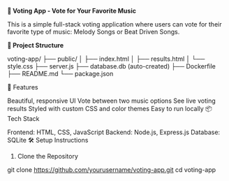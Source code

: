 ****🎵 Voting App - Vote for Your Favorite Music****

This is a simple full-stack voting application where users can vote for their favorite type of music: Melody Songs or Beat Driven Songs.

**📁 Project Structure**

voting-app/
├── public/
│   ├── index.html
│   ├── results.html
│   └── style.css
├── server.js
├── database.db (auto-created)
├── Dockerfile
├── README.md
└── package.json

🚀 Features

Beautiful, responsive UI
Vote between two music options
See live voting results
Styled with custom CSS and color themes
Easy to run locally
📦 Tech Stack

Frontend: HTML, CSS, JavaScript
Backend: Node.js, Express.js
Database: SQLite
🛠️ Setup Instructions

1. Clone the Repository

git clone https://github.com/yourusername/voting-app.git
cd voting-app
